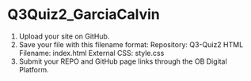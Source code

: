 # Q3Quiz2_GarciaCalvin

1. Upload your site on GitHub.
2. Save your file with this filename format:
      Repository: Q3-Quiz2
      HTML Filename: index.html
      External CSS: style.css
3. Submit your REPO and GitHub page links through the OB Digital Platform.
